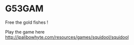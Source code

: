 # G53GAM
Free the gold fishes !

Play the game here http://ipalibowhyte.com/resources/games/squidool/squidool

